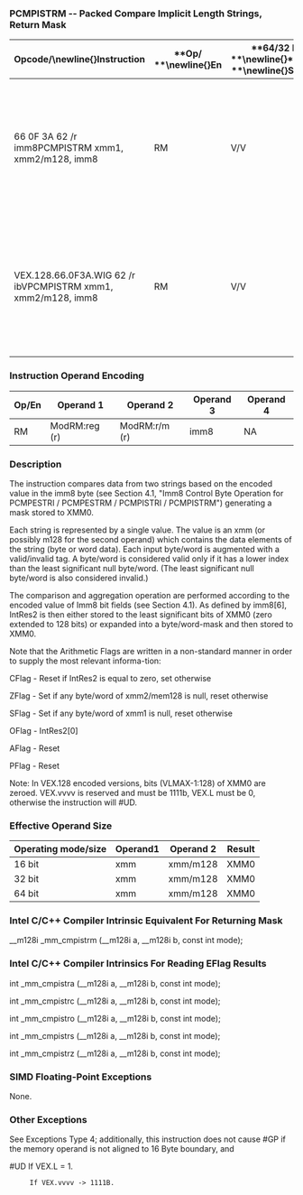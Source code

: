 ### PCMPISTRM -- Packed Compare Implicit Length Strings, Return Mask


|**Opcode/**\newline{}**Instruction**|**Op/ **\newline{}**En**|**64/32 bit **\newline{}**Mode **\newline{}**Support**|**CPUID **\newline{}**Feature **\newline{}**Flag**|**Description**|
|------------------------------------|------------------------|------------------------------------------------------|--------------------------------------------------|---------------|
|66 0F 3A 62 /r imm8PCMPISTRM xmm1, xmm2/m128, imm8|RM|V/V|SSE4_2|Perform a packed comparison of string data with implicit lengths, generating a mask, and storing the result in XMM0.|
|VEX.128.66.0F3A.WIG 62 /r ibVPCMPISTRM xmm1, xmm2/m128, imm8|RM|V/V|AVX|Perform a packed comparison of string data with implicit lengths, generating a Mask, and storing the result in XMM0.|
### Instruction Operand Encoding


|Op/En|Operand 1|Operand 2|Operand 3|Operand 4|
|-----|---------|---------|---------|---------|
|RM|ModRM:reg (r)|ModRM:r/m (r)|imm8|NA|
### Description


The instruction compares data from two strings based on the encoded value in the imm8 byte (see Section 4.1, "Imm8 Control Byte Operation for PCMPESTRI / PCMPESTRM / PCMPISTRI / PCMPISTRM") generating a mask stored to XMM0.

Each string is represented by a single value. The value is an xmm (or possibly m128 for the second operand) which contains the data elements of the string (byte or word data). Each input byte/word is augmented with a valid/invalid tag. A byte/word is considered valid only if it has a lower index than the least significant null byte/word. (The least significant null byte/word is also considered invalid.) 

The comparison and aggregation operation are performed according to the encoded value of Imm8 bit fields (see Section 4.1). As defined by imm8[6], IntRes2 is then either stored to the least significant bits of XMM0 (zero extended to 128 bits) or expanded into a byte/word-mask and then stored to XMM0.

Note that the Arithmetic Flags are written in a non-standard manner in order to supply the most relevant informa-tion:

 CFlag - Reset if IntRes2 is equal to zero, set otherwise

 ZFlag - Set if any byte/word of xmm2/mem128 is null, reset otherwise

 SFlag - Set if any byte/word of xmm1 is null, reset otherwise

 OFlag - IntRes2[0]

 AFlag - Reset

 PFlag - Reset

Note: In VEX.128 encoded versions, bits (VLMAX-1:128) of XMM0 are zeroed. VEX.vvvv is reserved and must be 1111b, VEX.L must be 0, otherwise the instruction will #UD.

### Effective Operand Size


|**Operating mode/size**|**Operand1**|**Operand 2**|**Result**|
|-----------------------|------------|-------------|----------|
|16 bit|xmm|xmm/m128|XMM0|
|32 bit|xmm|xmm/m128|XMM0|
|64 bit|xmm|xmm/m128|XMM0|
### Intel C/C++ Compiler Intrinsic Equivalent For Returning Mask


__m128i _mm_cmpistrm (__m128i a, __m128i b, const int mode);

### Intel C/C++ Compiler Intrinsics For Reading EFlag Results


int     _mm_cmpistra (__m128i a, __m128i b, const int mode);

int     _mm_cmpistrc (__m128i a, __m128i b, const int mode);

int     _mm_cmpistro (__m128i a, __m128i b, const int mode);

int     _mm_cmpistrs (__m128i a, __m128i b, const int mode);

int     _mm_cmpistrz (__m128i a, __m128i b, const int mode);

### SIMD Floating-Point Exceptions


None.

### Other Exceptions


See Exceptions Type 4; additionally, this instruction does not cause #GP if the memory operand is not aligned to 16 Byte boundary, and

#UD If VEX.L = 1.

         If VEX.vvvv  -> 1111B.

